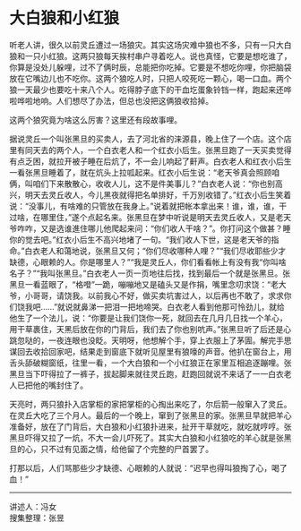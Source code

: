 # 大白狼和小红狼

听老人讲，很久以前灵丘遭过一场狼灾。其实这场灾难中狼也不多，只有一只大白狼和一只小红狼。这两只狼每天挨村串户寻着吃人。说也真怪，它要是想吃谁了，你算是没处儿躲哩，过不了俩时辰，总能把你吃掉。它要是不想吃你哩，你把脑袋放在它嘴边儿也不吃你。这两个狼吃人时，只把人咬死吃一颗心，喝一口血。两个狼一天最少也要吃十来八个人。吃得脖子底下的干血圪蛋象铃铛一样，跑起来还哗啦哗啦地响。人们想尽了办法，但总也没把这俩狼收拾掉。

这两个狼究竟为啥这么厉害？这里还有段故事哩。

据说灵丘一个叫张黑旦的买卖人，去了河北省的涞源县，晚上住了一个店。这个店里有同天去的两个人，一个白衣老人和一个红衣小后生。张黑旦跑了一天买卖觉得有点乏困，就拉开被子睡在后炕了，不一会儿响起了鼾声。白衣老人和红衣小后生一看张黑旦睡着了，就在炕头上拉呱起来。红衣小后生说：“老天爷真会照顾咱俩，叫咱们下来散散心，收收人儿，这不是件美事儿？”白衣老人说：“你也别高兴，明天去灵丘收人，今儿黑夜就得把名单排好，千万別收错了。”红衣小后生笑着说：“没事儿，有啥难的只管放在我身上。”说着就把帐本拿出来！谁，谁，谁，干过啥，在哪里住，”遂个点起名来。张黑旦在梦中听说是明天去灵丘收人，又是老天爷咋咋，又是选谁進住哪儿他爬起来问：“你们收人干啥？”。你打问这个做甚？睡你的觉去吧。”红衣小后生不高兴地堵了一句。“我们收人下世，这是老天爷的指命。”白衣老人和蔼地说，张黑旦又何；“你们尽收哪种人哩？”“我们尽收耶些少才缺德，心眼赖的人。你是哪里人？”“我是灵丘人，你们看看帐上有没有我“你叫啥名子？”“我叫张黑旦。”白衣老人一页一页地往后找，找到最后一个就是张黑旦。张黑旦一看蓝眼了，“格噔”一跪，嘣嘣地又是磕头又是作捐，嘴里念叨求饶：“老大爷，小哥哥，请饶我。以前我心不好，做买卖坑害过人，以后再也不敢了，求求你们饶我吧……”就说就鼻涕一把泪一把地啼哭。白衣老人看到他那可怜劲儿，就给他生了一个法儿，说：“你要是让我们饶你一死，就回去在几月几日找一个羊心，用干草裹住，天黑后放在你的门背后，我们去了你也别吭声。”张黑旦听了后还是心跳忽哒的，一夜连眼也没眨。天明呀，他想解个手，穿上衣服上了茅圊。解完手思谋回去收拾回家吧，结果走到窗底下就听见屋里有狼嚎的声音。他扒在窗台上，用舌头舔破糊窗纸，往里一看，一个大白狼和一个小红狼正在家里互相追逐蹦哩。张黑旦当下吓得拉了一裤子，拔起脚来就往灵丘跑，赶跑回就说不来话了一一白衣老人已把他的嘴封住了。

天亮时，两只狼扑入店掌柜的家把掌柜的心掏出来吃了，尔后箭一般窜入了灵丘。在灵丘大吃了三个月人。最后的一个晚上，窜到了张黑旦的家。张黑旦早就把羊心准备好，放在了门背后，大白狼和小红狼扑进来，扯开干草就吃，就吃就哼哼。张黑旦吓得又拉了一炕，不大一会儿吓死了。其实大白狼和小红狼吃的羊心就是张黑旦的心，只不过有见面之情，给他留了个完整的尸首罢了。

打那以后，人们骂那些少才缺德、心眼赖的人就说：“迟早也得叫狼掏了心，喝了血！”

---

讲述人：冯女  
搜集整理：张昱

